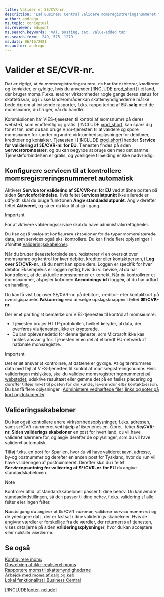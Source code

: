 ```yaml
---
title: Valider et SE/CVR-nr.
description: 'Lad Business Central validere momsregistreringsnummeret for kontakter, debitorer og kreditorer, baseret på den Europæiske Unions liste momsnummervalideringsservice.'
author: andregu
ms.topic: conceptual
ms.reviewer: edupont
ms.search.keywords: 'VAT, posting, tax, value-added tax'
ms.search.form: '249, 575, 1279'
ms.date: 06/16/2021
ms.author: andregu
---
```


# Valider et SE/CVR-nr.

Det er vigtigt, at de momsregistreringsnumre, du har for debitorer, kreditorer og kontakter, er gyldige, hvis du anvender [!INCLUDE [prod_short](includes/prod_short.md)] i et land, der bruger moms. F.eks. ændrer virksomheder nogle gange deres status for skattetilsvar, og i visse lande/områder kan skattemyndighederne måske bede dig om at indsende rapporter, f.eks. rapportering af **EU-salg** med de momsnumre, du bruger, når du handler.

Kommissionen har VIES-tjenesten til kontrol af momsnumre på deres websted, som er offentlig og gratis. [!INCLUDE [prod_short](includes/prod_short.md)] kan spare dig for et trin, idet du kan bruge VIES-tjenesten til at validere og spore momsnumre for kunder og andre virksomhedsoplysninger for debitorer, kreditorer og kontakter. Tjenesten i [!INCLUDE [prod_short](includes/prod_short.md)] hedder **Service for validering af SE/CVR-nr. for EU**. Tjenesten findes på siden **Serviceforbindelser**, og du kan begynde at bruge den med det samme. Tjenesteforbindelsen er gratis, og yderligere tilmelding er ikke nødvendig.

## Konfigurere servicen til at kontrollere momsregistreringsnummeret automatisk

Aktivere **Service for validering af SE/CVR-nr. for EU** ved at åbne posten på siden **Serviceforbindelse**. Hvis feltet **Serviceslutpunkt** ikke allerede er udfyldt, skal du bruge funktionen **Angiv standardslutpunkt**. Angiv derefter feltet **Aktiveret**, og så er du klar til at gå i gang.  

> [!IMPORTANT]
> For at aktivere valideringsservice skal du have administratorrettigheder.

Du kan også vælge at konfigurere skabeloner for de typer momsrelaterede data, som servicen også skal kontrollere. Du kan finde flere oplysninger i afsnittet [Valideringsskabeloner](#validation-templates).

Når du bruger tjenesteforbindelsen, registrerer vi en oversigt over momsnumre og kontrol for hver debitor, kreditor eller kontaktperson, i **Log over SE/CVR-nr.**, så du nemt kan spore dem. Loggen er specifik for hver debitor. Eksempelvis er loggen nyttig, hvis du vil bevise, at du har kontrolleret, at det aktuelle momsnummer er korrekt. Når du kontrollerer et momsnummer, afspejler kolonnen **Anmodnings-id** i loggen, at du har udført en handling.

Du kan få vist Log over SE/CVR-nr. på debitor-, kreditor- eller kontaktkort på oversigtspanelet **Fakturering** ved at vælge opslagsknappen i feltet **SE/CVR-nr.**  

Der er et par ting at bemærke om VIES-tjenesten til kontrol af momsnumre:

* Tjenesten bruger HTTP-protokollen, hvilket betyder, at data, der overføres via tjenesten, ikke er krypterede.  
* Du kan opleve nedetid for denne tjeneste, som Microsoft ikke kan holdes ansvarlig for. Tjenesten er en del af et bredt EU-netværk af nationale momsregistre.

> [!IMPORTANT]
> Det er dit ansvar at kontrollere, at dataene er gyldige. Af og til returneres data med fejl af VIES-tjenesten til kontrol af momsregistreringsnumre. Hvis valideringen mislykkes, skal du validere momsregistreringsnummeret på [webstedet](https://ec.europa.eu/taxation_customs/vies/), udskrive resultatet eller gemme det på en fælles placering og derefter tilføje linket til posten for din kunde, leverandør eller kontaktperson. Du kan få flere oplysninger i [Administrere vedhæftede filer, links og noter på kort og dokumenter](ui-how-add-link-to-record.md).

## Valideringsskabeloner

Du kan også kontrollere andre virksomhedsoplysninger, f.eks. adressen, samt se/CVR-nummeret ved hjælp af listetjenesten. Opret i feltet **Se/CVR-nr. Siden validerings skabeloner** en post for hvert land, du vil have valideret nærmere for, og angiv derefter de oplysninger, som du vil have valideret automatisk.  

Tilføj f.eks. en post for Spanien, hvor du vil have valideret navn, adresse, by-og postnummer og derefter en anden post for Tyskland, hvor du kun vil have valideringen af postnummeret. Derefter skal du i feltet **Serviceopsætning for validering af SE/CVR-nr. for EU** du angive standardskabelonen.  

> [!NOTE]
> Kontroller altid, at standardskabelonen passer til dine behov. Du kan ændre standardindstillingen, så den passer til dine behov, f.eks. validering af alle felter eller ingen felter.

Næste gang du angiver et Se/CVR-nummer, validerer service nummeret og de yderligere data, der er fastsat i dine validerings skabeloner. Hvis de angivne værdier er forskellige fra de værdier, der returneres af tjenesten, vises detaljerne på siden **valideringsoplysninger**, hvor du kan acceptere eller nulstille værdierne.  

## Se også

[Konfigurere moms](finance-setup-vat.md)  
[Opsætning af ikke-realiseret moms](finance-setup-unrealized-vat.md)  
[Rapportere moms til skattemyndighederne](finance-how-report-vat.md)  
[Arbejde med moms af salg og køb](finance-work-with-vat.md)  
[Lokal funktionalitet i Business Central](about-localization.md)  


[!INCLUDE[footer-include](includes/footer-banner.md)]
